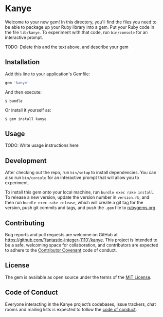 # Kanye

Welcome to your new gem! In this directory, you'll find the files you need to be able to package up your Ruby library into a gem. Put your Ruby code in the file `lib/kanye`. To experiment with that code, run `bin/console` for an interactive prompt.

TODO: Delete this and the text above, and describe your gem

## Installation

Add this line to your application's Gemfile:

```ruby
gem 'kanye'
```

And then execute:

    $ bundle

Or install it yourself as:

    $ gem install kanye

## Usage

TODO: Write usage instructions here

## Development

After checking out the repo, run `bin/setup` to install dependencies. You can also run `bin/console` for an interactive prompt that will allow you to experiment.

To install this gem onto your local machine, run `bundle exec rake install`. To release a new version, update the version number in `version.rb`, and then run `bundle exec rake release`, which will create a git tag for the version, push git commits and tags, and push the `.gem` file to [rubygems.org](https://rubygems.org).

## Contributing

Bug reports and pull requests are welcome on GitHub at https://github.com/'fantastic-integer-1110'/kanye. This project is intended to be a safe, welcoming space for collaboration, and contributors are expected to adhere to the [Contributor Covenant](http://contributor-covenant.org) code of conduct.

## License

The gem is available as open source under the terms of the [MIT License](https://opensource.org/licenses/MIT).

## Code of Conduct

Everyone interacting in the Kanye project’s codebases, issue trackers, chat rooms and mailing lists is expected to follow the [code of conduct](https://github.com/'fantastic-integer-1110'/kanye/blob/master/CODE_OF_CONDUCT.md).
